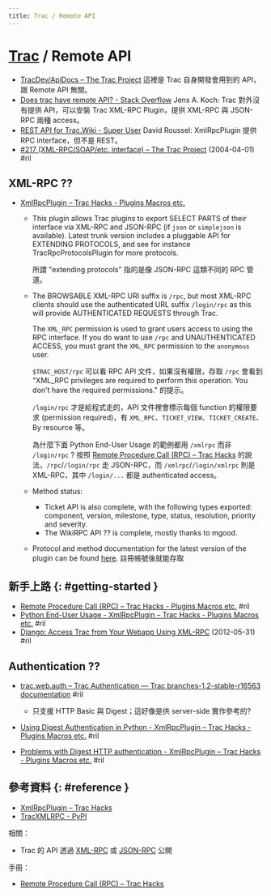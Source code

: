 ```yaml
---
title: Trac / Remote API
---
```

# [Trac](trac.md) / Remote API

  - [TracDev/ApiDocs – The Trac Project](https://trac.edgewall.org/wiki/TracDev/ApiDocs) 這裡是 Trac 自身開發會用到的 API，跟 Remote API 無關。
  - [Does trac have remote API? \- Stack Overflow](https://stackoverflow.com/questions/2304670/) Jens A. Koch: Trac 對外沒有提供 API，可以安裝 Trac XML-RPC Plugin，提供 XML-RPC 與 JSON-RPC 兩種 access。
  - [REST API for Trac\.Wiki \- Super User](https://superuser.com/questions/459964/) David Roussel: XmlRpcPlugin 提供 RPC interface，但不是 REST。
  - [\#217 \(XML\-RPC/SOAP/etc\. interface\) – The Trac Project](https://trac.edgewall.org/ticket/217) (2004-04-01) #ril

## XML-RPC ??

  - [XmlRpcPlugin – Trac Hacks \- Plugins Macros etc\.](https://trac-hacks.org/wiki/XmlRpcPlugin)

      - This plugin allows Trac plugins to export SELECT PARTS of their interface via XML-RPC and JSON-RPC (if `json` or `simplejson` is available). Latest trunk version includes a pluggable API for EXTENDING PROTOCOLS, and see for instance TracRpcProtocolsPlugin for more protocols.

        所謂 "extending protocols" 指的是像 JSON-RPC 這類不同的 RPC 管道。

      - The BROWSABLE XML-RPC URI suffix is `/rpc`, but most XML-RPC clients should use the authenticated URL suffix `/login/rpc` as this will provide AUTHENTICATED REQUESTS through Trac.

        The `XML_RPC` permission is used to grant users access to using the RPC interface. If you do want to use `/rpc` and UNAUTHENTICATED ACCESS, you must grant the `XML_RPC` permission to the `anonymous` user.

        `$TRAC_HOST/rpc` 可以看 RPC API 文件，如果沒有權限，存取 `/rpc` 會看到 "XML_RPC privileges are required to perform this operation. You don't have the required permissions." 的提示。

        `/login/rpc` 才是給程式走的，API 文件裡會標示每個 function 的權限要求 (permission required)，有 `XML_RPC`、`TICKET_VIEW`、`TICKET_CREATE`、By resource 等。

        為什麼下面 Python End-User Usage 的範例都用 `/xmlrpc` 而非 `/login/rpc` ? 按照 [Remote Procedure Call (RPC) – Trac Hacks](https://trac-hacks.org/rpc) 的說法，`/rpc`/`/login/rpc` 走 JSON-RPC，而 `/xmlrpc`/`/login/xmlrpc` 則是 XML-RPC，其中 `/login/...` 都是 authenticated access。

      - Method status:

          - Ticket API is also complete, with the following types exported: component, version, milestone, type, status, resolution, priority and severity.
          - The WikiRPC API ?? is complete, mostly thanks to mgood.

      - Protocol and method documentation for the latest version of the plugin can be found [here](https://trac-hacks.org/rpc). 註冊帳號後就能存取

## 新手上路 {: #getting-started }

  - [Remote Procedure Call \(RPC\) – Trac Hacks \- Plugins Macros etc\.](https://trac-hacks.org/rpc) #ril
  - [Python End-User Usage - XmlRpcPlugin – Trac Hacks \- Plugins Macros etc\.](https://trac-hacks.org/wiki/XmlRpcPlugin#PythonEnd-UserUsage) #ril
  - [Django: Access Trac from Your Webapp Using XML\-RPC](https://kpetrovi.ch/django/python/2012/05/31/django-access-trac-from-your-webapp.html) (2012-05-31) #ril

## Authentication ??

  - [trac\.web\.auth – Trac Authentication — Trac branches\-1\.2\-stable\-r16563 documentation](https://www.edgewall.org/docs/branches-1.2-stable/html/api/trac_web_auth.html) #ril
      - 只支援 HTTP Basic 與 Digest；這好像是供 server-side 實作參考的?

  - [Using Digest Authentication in Python - XmlRpcPlugin – Trac Hacks \- Plugins Macros etc\.](https://trac-hacks.org/wiki/XmlRpcPlugin#UsingDigestAuthenticationinPython) #ril
  - [Problems with Digest HTTP authentication - XmlRpcPlugin – Trac Hacks \- Plugins Macros etc\.](https://trac-hacks.org/wiki/XmlRpcPlugin#ProblemswithDigestHTTPauthentication) #ril

## 參考資料 {: #reference }

  - [XmlRpcPlugin – Trac Hacks](https://trac-hacks.org/wiki/XmlRpcPlugin)
  - [TracXMLRPC - PyPI](https://pypi.org/project/TracXMLRPC/)

相關：

  - Trac 的 API 透過 [XML-RPC](xml-rpc.md) 或 [JSON-RPC](json-rpc.md) 公開

手冊：

  - [Remote Procedure Call (RPC) – Trac Hacks](https://trac-hacks.org/rpc)
